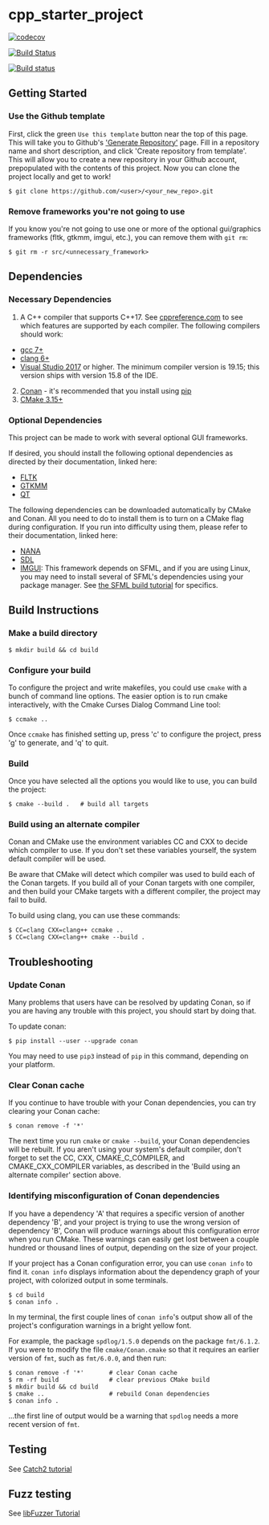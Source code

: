 # cpp_starter_project

[![codecov](https://codecov.io/gh/lefticus/cpp_starter_project/branch/master/graph/badge.svg)](https://codecov.io/gh/lefticus/cpp_starter_project)

[![Build Status](https://travis-ci.org/lefticus/cpp_starter_project.svg?branch=master)](https://travis-ci.org/lefticus/cpp_starter_project)

[![Build status](https://ci.appveyor.com/api/projects/status/ro4lbfoa7n0sy74c/branch/master?svg=true)](https://ci.appveyor.com/project/lefticus/cpp-starter-project/branch/master)


## Getting Started

### Use the Github template
First, click the green `Use this template` button near the top of this page.
This will take you to Github's ['Generate Repository'](https://github.com/lefticus/cpp_starter_project/generate) page. 
Fill in a repository name and short description, and click 'Create repository from template'. 
This will allow you to create a new repository in your Github account, 
prepopulated with the contents of this project. 
Now you can clone the project locally and get to work!

    $ git clone https://github.com/<user>/<your_new_repo>.git

### Remove frameworks you're not going to use
If you know you're not going to use one or more of the optional gui/graphics 
frameworks (fltk, gtkmm, imgui, etc.), you can remove them with `git rm`:

    $ git rm -r src/<unnecessary_framework>

## Dependencies

### Necessary Dependencies
1. A C++ compiler that supports C++17. 
See [cppreference.com](https://en.cppreference.com/w/cpp/compiler_support)
to see which features are supported by each compiler.
The following compilers should work:
  * [gcc 7+](https://gcc.gnu.org/)
  * [clang 6+](https://clang.llvm.org/)
  * [Visual Studio 2017](https://visualstudio.microsoft.com/) or higher. 
  The minimum compiler version is 19.15; this version ships with version 15.8 of the IDE. 
2. [Conan](https://conan.io/) - it's recommended that you install using 
[pip](https://pip.pypa.io/en/stable/) 
3. [CMake 3.15+](https://cmake.org/)

### Optional Dependencies
This project can be made to work with several optional GUI frameworks. 
    
If desired, you should install the following optional dependencies as 
directed by their documentation, linked here:
 
- [FLTK](https://www.fltk.org/doc-1.4/index.html)
- [GTKMM](https://www.gtkmm.org/en/documentation.html)
- [QT](https://doc.qt.io/)

The following dependencies can be downloaded automatically by CMake and Conan. 
All you need to do to install them is to turn on a CMake flag during 
configuration.
If you run into difficulty using them, please refer to their documentation,
linked here:

- [NANA](http://nanapro.org/en-us/documentation/)
- [SDL](http://wiki.libsdl.org/FrontPage)
- [IMGUI](https://github.com/ocornut/imgui/tree/master/docs): 
  This framework depends on SFML, and if you are using Linux, you may need
  to install several of SFML's dependencies using your package manager. See 
  [the SFML build tutorial](https://www.sfml-dev.org/tutorials/2.5/compile-with-cmake.php)
  for specifics.

## Build Instructions

### Make a build directory

    $ mkdir build && cd build

### Configure your build

To configure the project and write makefiles, you could use `cmake` with a
bunch of command line options. The easier option is to run cmake interactively,
with the Cmake Curses Dialog Command Line tool:  

    $ ccmake ..

Once `ccmake` has finished setting up, press 'c' to configure the project, 
press 'g' to generate, and 'q' to quit.

### Build
Once you have selected all the options you would like to use, you can build the 
project:

    $ cmake --build .   # build all targets

### Build using an alternate compiler

Conan and CMake use the environment variables CC and CXX to decide which 
compiler to use. If you don't set these variables yourself, the system 
default compiler will be used.

Be aware that CMake will detect which compiler was used to build each of the 
Conan targets. 
If you build all of your Conan targets with one compiler, and then build your 
CMake targets with a different compiler, the project may fail to build. 

To build using clang, you can use these commands:

    $ CC=clang CXX=clang++ ccmake ..
    $ CC=clang CXX=clang++ cmake --build .

## Troubleshooting

### Update Conan
Many problems that users have can be resolved by updating Conan, so if you are 
having any trouble with this project, you should start by doing that.

To update conan: 

    $ pip install --user --upgrade conan 

You may need to use `pip3` instead of `pip` in this command, depending on your 
platform.

### Clear Conan cache
If you continue to have trouble with your Conan dependencies, you can try 
clearing your Conan cache:

    $ conan remove -f '*'
    
The next time you run `cmake` or `cmake --build`, your Conan dependencies will
be rebuilt. If you aren't using your system's default compiler, don't forget to 
set the CC, CXX, CMAKE_C_COMPILER, and CMAKE_CXX_COMPILER variables, as 
described in the 'Build using an alternate compiler' section above.

### Identifying misconfiguration of Conan dependencies

If you have a dependency 'A' that requires a specific version of another 
dependency 'B', and your project is trying to use the wrong version of 
dependency 'B', Conan will produce warnings about this configuration error 
when you run CMake. These warnings can easily get lost between a couple 
hundred or thousand lines of output, depending on the size of your project. 

If your project has a Conan configuration error, you can use `conan info` to 
find it. `conan info` displays information about the dependency graph of your 
project, with colorized output in some terminals.

    $ cd build
    $ conan info .

In my terminal, the first couple lines of `conan info`'s output show all of the
project's configuration warnings in a bright yellow font. 

For example, the package `spdlog/1.5.0` depends on the package `fmt/6.1.2`.
If you were to modify the file `cmake/Conan.cmake` so that it requires an 
earlier version of `fmt`, such as `fmt/6.0.0`, and then run:

    $ conan remove -f '*'       # clear Conan cache
    $ rm -rf build              # clear previous CMake build
    $ mkdir build && cd build
    $ cmake ..                  # rebuild Conan dependencies
    $ conan info .

...the first line of output would be a warning that `spdlog` needs a more recent
version of `fmt`.

## Testing
See [Catch2 tutorial](https://github.com/catchorg/Catch2/blob/master/docs/tutorial.md)

## Fuzz testing

See [libFuzzer Tutorial](https://github.com/google/fuzzing/blob/master/tutorial/libFuzzerTutorial.md)
